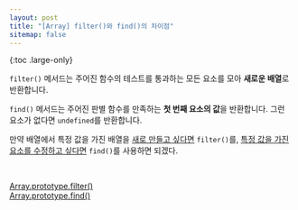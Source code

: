 ```yaml
---
layout: post
title: "[Array] filter()와 find()의 차이점"
sitemap: false
---
```


{:toc .large-only}

`filter()` 메서드는 주어진 함수의 테스트를 통과하는 모든 요소를 모아 **새로운 배열**로 반환합니다.

`find()` 메서드는 주어진 판별 함수를 만족하는 **첫 번째 요소의 값**을 반환합니다. 그런 요소가 없다면 `undefined`를 반환합니다.

만약 배열에서 특정 값을 가진 배열을 <u>새로 만들고 싶다면</u> `filter()`를, <u>특정 값을 가진 요소를 수정하고 싶다면</u> `find()`를 사용하면 되겠다.

<br/>

[Array.prototype.filter()](https://developer.mozilla.org/ko/docs/Web/JavaScript/Reference/Global_Objects/Array/filter)<br/>
[Array.prototype.find()](https://developer.mozilla.org/ko/docs/Web/JavaScript/Reference/Global_Objects/Array/find)
